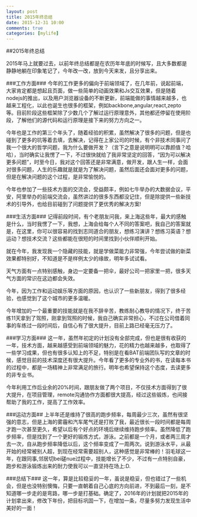 ```yaml
---
layout: post
title: 2015年终总结
date: 2015-12-31 10:00
comments: true
categories: [mylife]
---
```

 
##2015年终总结

2015年马上就要过去，以前年终总结都是在农历年年底的时候写，且大多数都是静静地躺在印象笔记了，今年改一改，放到今天来发，且分享出来。

###工作方面###
今年的工作更多的偏向于前端领域了，在几年前，说起前端，大家肯定都是想起且页面，做一些简单的动画效果和Js交互效果，但是随着nodejs的推出，以及用户浏览器设备的不断更新，前端能做的事情越来越多，也越来工程化，以此也诞生也很多的框架，例如backbone,angular,react,zepto等。目前阶段这些框架除了少数几个了解过运行原理意外，其他都还停留在使用阶段，了解他们的源代码和运行原理是接下来的努力方向之一。

今年也是工作的第三个年头了，随着经验的积累，虽然解决了很多的问题，但是也碰到了更多的坑等着去填，去解决，记得在上家公司的时候，有个非技术同事问了我一个很大的哲学问题，我为什么要做开发？（言下之意是说明明可以靠颜值？哈哈），当时确实让我愣了一下，不过很快就给了我非常坚定的回答，“因为可以解决更多问题”，时至今日，我对这个回答还是非常满意，做开发，跟人生一样，会面对很多问题，人生的乐趣就是就是为了解决问题，虽然后面还会面对更多的问题，但是在解决问题的这个过程，是非常愉悦的。

今年也参加了一些技术方面的交流会，受益颇丰，例如七牛举办的大数据会议，平安，阿里举办的前端交流会，虽然讲过的很多东西都没记住，但是除提供一些新技术的引导外，也给目前碰到了问题提供了更优秀的解决方案!

###生活方面###
记得前段时间，有个老朋友问我，来上海这些年，最大的感触是什么，当时我愣了一下，我想，上海会给每个人不同的答案吧，我自己的答案就是，在这里，你可以很容易的找到志同道合的朋友，想练习演讲？想练习英语？想运动？想技术交流？这些都能在很短的时间里找到小伙伴顺利开始。

就在今年，我发现我一个隐藏的技能，就是学做菜能力非常强，今年尝试做的新菜效果都特别好，不知道是不是样例太少的缘故，明年多试试看。

天气方面有一点特别感触，身边一定要备一把伞，最好公司一把家里一把，很多天气方面的常识在这边都会失效。

今年，因为工作和运动娱乐等方面的原因，也认识了一些新朋友，得到了很多经验，也感觉到了这个城市的更多温暖。

今年增加的一个最重要的技能就是在我不辞辛苦，教练耐心教导的情况下，终于苦练11天拿到了驾照，刚拿到驾照的时候，我自己确实非常担心，不过在公司借着同事的车练过一段时间后，自信心有了很大提升，目前上路已经毫无压力了。


###学习方面###
这一年，虽然年初定的计划没有全部完成，但也是很有收获的一年，技术方面，越来越感受到前端领域的魅力，花的精力也越来越多，也取得了一些学习成果，但也有很多认知上的不足，特别是在看BAT前端团队写的文章的时候，感觉目前的技术深度还有很大提升。今年看了更多的专业外的书，在读每本书的过程中，都是一场精神上非常满足的旅行。明年也希望保持这个态度，去读更多的非专业书。

今年利用工作后业余的20%时间，跟朋友做了两个项目，不仅技术方面得到了很大提升，在项目管理，remote沟通协作方面都很大提高，经过这些锻炼，也间接帮助了我的工作，提高了工作效率。

###运动方面##
上半年还是维持了很高的跑步频率，每周最少三次，虽然有很坚强的意志，但是上海的雾霾和汽车尾气还是打败了我，最近很长一段时间都是每周才跑一次甚至更久，希望以后有个好点的环境后继续维持跑步频率。虽然降低了跑步频率，但是找到了一个更好的锻炼方式，游泳。之前都是一个月，或者两三周才去一次，自从跑步频率降低以后，这个频率变成了一周两次。说到游泳水平，从最开始的经常被别人超，到现在经常需要超别人，这种感觉是非常棒的！羽毛球这一年，在跟同事,邻居切bei磋nue过程中，技能增长了不少，不过有一点特别自豪，跑步和游泳锻炼出来的耐力使我可以一直坚持在场上:D.

###总结下###
这一年，算是比较稳妥的一年，虽说是稳妥，但也错过了一些机会，但是也没特别懊悔，只要一直朝着自己心底的方向前进，不到最后一刻，是不知道哪一步走的是弯路，哪一步是打基础。确定了，2016年的计划就把2015年的计划拿出来，修改下年份，把目标巩固一下，在增加一条，尽量多努力发现生活中美好的一面！










 
